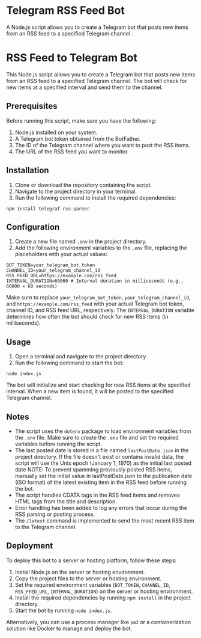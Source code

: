 # Telegram RSS Feed Bot
A Node.js script allows you to create a Telegram bot that posts new items from an RSS feed to a specified Telegram channel. 

# RSS Feed to Telegram Bot

This Node.js script allows you to create a Telegram bot that posts new items from an RSS feed to a specified Telegram channel. The bot will check for new items at a specified interval and send them to the channel.

## Prerequisites

Before running this script, make sure you have the following:

1. Node.js installed on your system.
2. A Telegram bot token obtained from the BotFather.
3. The ID of the Telegram channel where you want to post the RSS items.
4. The URL of the RSS feed you want to monitor.

## Installation

1. Clone or download the repository containing the script.
2. Navigate to the project directory in your terminal.
3. Run the following command to install the required dependencies:

```
npm install telegraf rss-parser
```

## Configuration

1. Create a new file named `.env` in the project directory.
2. Add the following environment variables to the `.env` file, replacing the placeholders with your actual values:

```
BOT_TOKEN=your_telegram_bot_token
CHANNEL_ID=your_telegram_channel_id
RSS_FEED_URL=https://example.com/rss_feed
INTERVAL_DURATION=60000 # Interval duration in milliseconds (e.g., 60000 = 60 seconds)
```

Make sure to replace `your_telegram_bot_token`, `your_telegram_channel_id`, and `https://example.com/rss_feed` with your actual Telegram bot token, channel ID, and RSS feed URL, respectively. The `INTERVAL_DURATION` variable determines how often the bot should check for new RSS items (in milliseconds).

## Usage

1. Open a terminal and navigate to the project directory.
2. Run the following command to start the bot:

```
node index.js
```

The bot will initialize and start checking for new RSS items at the specified interval. When a new item is found, it will be posted to the specified Telegram channel.

## Notes

- The script uses the `dotenv` package to load environment variables from the `.env` file. Make sure to create the `.env` file and set the required variables before running the script.
- The last posted date is stored in a file named `lastPostDate.json` in the project directory. If the file doesn't exist or contains invalid data, the script will use the Unix epoch (January 1, 1970) as the initial last posted date NOTE: To prevent spamming previously posted RSS items, manually set the initial value in lastPostDate.json to the publication date (ISO format) of the latest existing item in the RSS feed before running the bot.
- The script handles CDATA tags in the RSS feed items and removes HTML tags from the title and description.
- Error handling has been added to log any errors that occur during the RSS parsing or posting process.
- The `/latest` command is implemented to send the most recent RSS item to the Telegram channel.

## Deployment

To deploy this bot to a server or hosting platform, follow these steps:

1. Install Node.js on the server or hosting environment.
2. Copy the project files to the server or hosting environment.
3. Set the required environment variables (`BOT_TOKEN`, `CHANNEL_ID`, `RSS_FEED_URL`, `INTERVAL_DURATION`) on the server or hosting environment.
4. Install the required dependencies by running `npm install` in the project directory.
5. Start the bot by running `node index.js`.

Alternatively, you can use a process manager like `pm2` or a containerization solution like Docker to manage and deploy the bot.
